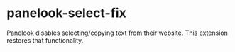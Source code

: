 # panelook-select-fix

Panelook disables selecting/copying text from their website. This extension
restores that functionality.
